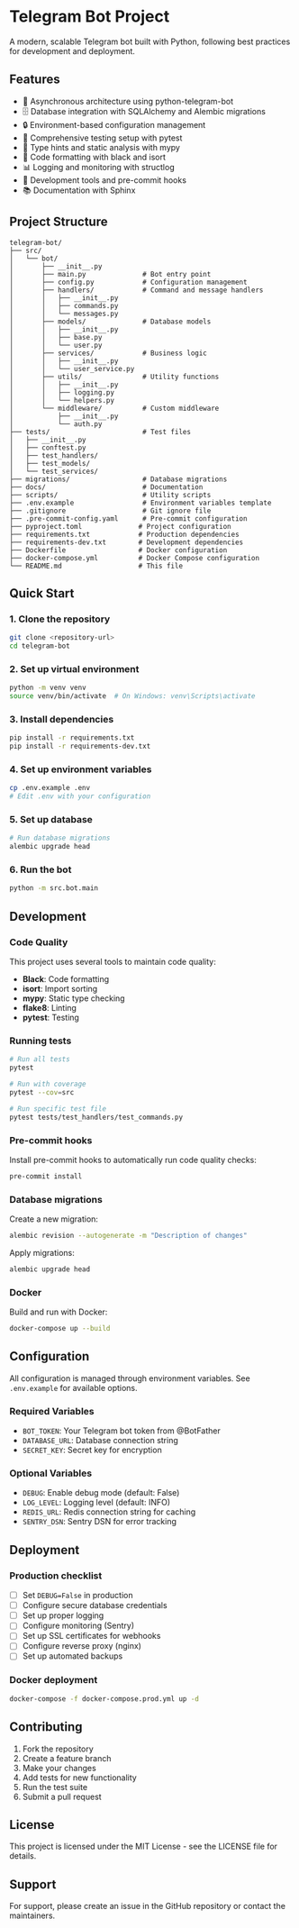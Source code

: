 # Telegram Bot Project

A modern, scalable Telegram bot built with Python, following best practices for development and deployment.

## Features

- 🚀 Asynchronous architecture using python-telegram-bot
- 🗄️ Database integration with SQLAlchemy and Alembic migrations
- 🔒 Environment-based configuration management
- 🧪 Comprehensive testing setup with pytest
- 📝 Type hints and static analysis with mypy
- 🎨 Code formatting with black and isort
- 📊 Logging and monitoring with structlog
- 🔧 Development tools and pre-commit hooks
- 📚 Documentation with Sphinx

## Project Structure

```
telegram-bot/
├── src/
│   └── bot/
│       ├── __init__.py
│       ├── main.py              # Bot entry point
│       ├── config.py            # Configuration management
│       ├── handlers/            # Command and message handlers
│       │   ├── __init__.py
│       │   ├── commands.py
│       │   └── messages.py
│       ├── models/              # Database models
│       │   ├── __init__.py
│       │   ├── base.py
│       │   └── user.py
│       ├── services/            # Business logic
│       │   ├── __init__.py
│       │   └── user_service.py
│       ├── utils/               # Utility functions
│       │   ├── __init__.py
│       │   ├── logging.py
│       │   └── helpers.py
│       └── middleware/          # Custom middleware
│           ├── __init__.py
│           └── auth.py
├── tests/                       # Test files
│   ├── __init__.py
│   ├── conftest.py
│   ├── test_handlers/
│   ├── test_models/
│   └── test_services/
├── migrations/                  # Database migrations
├── docs/                        # Documentation
├── scripts/                     # Utility scripts
├── .env.example                 # Environment variables template
├── .gitignore                   # Git ignore file
├── .pre-commit-config.yaml      # Pre-commit configuration
├── pyproject.toml              # Project configuration
├── requirements.txt            # Production dependencies
├── requirements-dev.txt        # Development dependencies
├── Dockerfile                  # Docker configuration
├── docker-compose.yml          # Docker Compose configuration
└── README.md                   # This file
```

## Quick Start

### 1. Clone the repository

```bash
git clone <repository-url>
cd telegram-bot
```

### 2. Set up virtual environment

```bash
python -m venv venv
source venv/bin/activate  # On Windows: venv\Scripts\activate
```

### 3. Install dependencies

```bash
pip install -r requirements.txt
pip install -r requirements-dev.txt
```

### 4. Set up environment variables

```bash
cp .env.example .env
# Edit .env with your configuration
```

### 5. Set up database

```bash
# Run database migrations
alembic upgrade head
```

### 6. Run the bot

```bash
python -m src.bot.main
```

## Development

### Code Quality

This project uses several tools to maintain code quality:

- **Black**: Code formatting
- **isort**: Import sorting
- **mypy**: Static type checking
- **flake8**: Linting
- **pytest**: Testing

### Running tests

```bash
# Run all tests
pytest

# Run with coverage
pytest --cov=src

# Run specific test file
pytest tests/test_handlers/test_commands.py
```

### Pre-commit hooks

Install pre-commit hooks to automatically run code quality checks:

```bash
pre-commit install
```

### Database migrations

Create a new migration:

```bash
alembic revision --autogenerate -m "Description of changes"
```

Apply migrations:

```bash
alembic upgrade head
```

### Docker

Build and run with Docker:

```bash
docker-compose up --build
```

## Configuration

All configuration is managed through environment variables. See `.env.example` for available options.

### Required Variables

- `BOT_TOKEN`: Your Telegram bot token from @BotFather
- `DATABASE_URL`: Database connection string
- `SECRET_KEY`: Secret key for encryption

### Optional Variables

- `DEBUG`: Enable debug mode (default: False)
- `LOG_LEVEL`: Logging level (default: INFO)
- `REDIS_URL`: Redis connection string for caching
- `SENTRY_DSN`: Sentry DSN for error tracking

## Deployment

### Production checklist

- [ ] Set `DEBUG=False` in production
- [ ] Configure secure database credentials
- [ ] Set up proper logging
- [ ] Configure monitoring (Sentry)
- [ ] Set up SSL certificates for webhooks
- [ ] Configure reverse proxy (nginx)
- [ ] Set up automated backups

### Docker deployment

```bash
docker-compose -f docker-compose.prod.yml up -d
```

## Contributing

1. Fork the repository
2. Create a feature branch
3. Make your changes
4. Add tests for new functionality
5. Run the test suite
6. Submit a pull request

## License

This project is licensed under the MIT License - see the LICENSE file for details.

## Support

For support, please create an issue in the GitHub repository or contact the maintainers.
